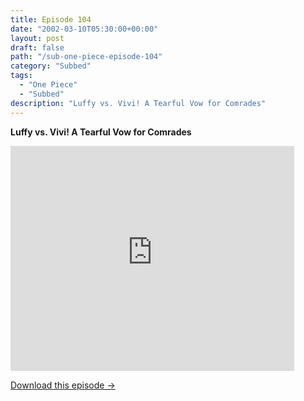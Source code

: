```yaml
---
title: Episode 104
date: "2002-03-10T05:30:00+00:00"
layout: post
draft: false
path: "/sub-one-piece-episode-104"
category: "Subbed"
tags:
  - "One Piece"
  - "Subbed"
description: "Luffy vs. Vivi! A Tearful Vow for Comrades"
---
```


**Luffy vs. Vivi! A Tearful Vow for Comrades**

<iframe width="640" height="360" src="https://www.rapidvideo.com/e/FXOQX2D12N" frameborder="0" marginwidth=0 marginheight=0 scrolling=no allowfullscreen style="max-width:90%;"></iframe>

<a href="http://ouo.io/qs/eCodkFEQ?s=https://www.rapidvideo.com/d/FXOQX2D12N" class="styled_a">Download this episode →</a>


